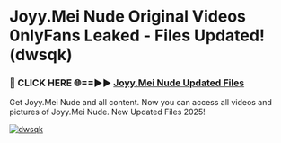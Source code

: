 # Joyy.Mei Nude Original Videos 0nlyFans Leaked - Files Updated! (dwsqk)

<h3>🔴 CLICK HERE 🌐==►► <a href="https://tinyurl.com/yrmya6cz" rel="nofollow">Joyy.Mei Nude Updated Files</a></h3>

Get Joyy.Mei Nude and all content. Now you can access all videos and pictures of Joyy.Mei Nude. New Updated Files 2025!

[![dwsqk](https://i.imgur.com/FMdXYCs.gif)](https://tinyurl.com/yrmya6cz)
